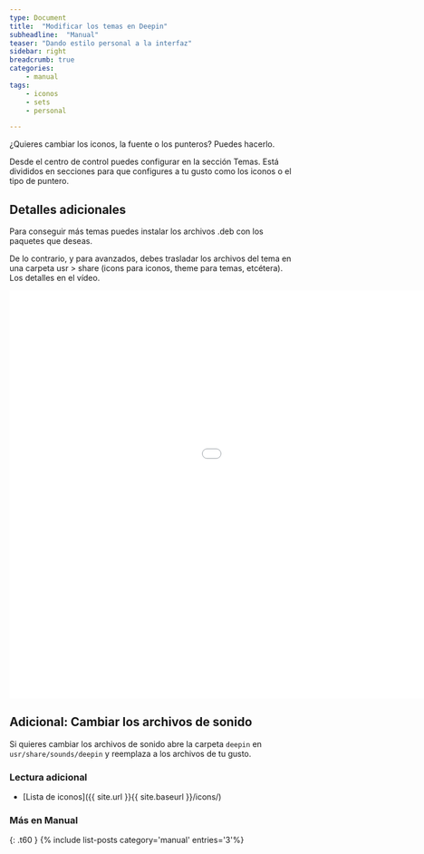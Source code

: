 ```yaml
---
type: Document
title:  "Modificar los temas en Deepin"
subheadline:  "Manual"
teaser: "Dando estilo personal a la interfaz"
sidebar: right
breadcrumb: true
categories:
    - manual
tags:
    - iconos
    - sets
    - personal

---
```

¿Quieres cambiar los iconos, la fuente o los punteros? Puedes hacerlo.

Desde el centro de control puedes configurar en la sección Temas. Está divididos en secciones para que configures a tu gusto como los iconos o el tipo de puntero.

## Detalles adicionales
Para conseguir más temas puedes instalar los archivos .deb con los paquetes que deseas.

De lo contrario, y para avanzados, debes trasladar los archivos del tema en una carpeta usr > share (icons para iconos, theme para temas, etcétera). Los detalles en el vídeo.

<div class="flex-video">
        <iframe width="1280" height="720" src="//www.youtube.com/embed/3hhT9H86omY" frameborder="0" allowfullscreen></iframe>
</div>

## Adicional: Cambiar los archivos de sonido

Si quieres cambiar los archivos de sonido abre la carpeta `deepin` en `usr/share/sounds/deepin` y reemplaza a los archivos de tu gusto.

### Lectura adicional

* [Lista de iconos]({{ site.url }}{{ site.baseurl }}/icons/)

### Más en Manual
{: .t60 }
{% include list-posts category='manual' entries='3'%}
